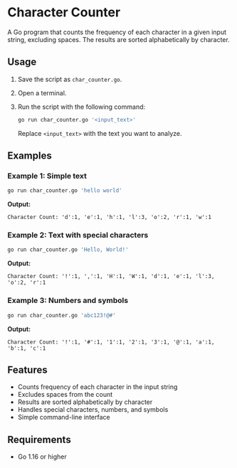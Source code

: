 # Character Counter

A Go program that counts the frequency of each character in a given input string, excluding spaces. The results are sorted alphabetically by character.

## Usage

1. Save the script as `char_counter.go`.
2. Open a terminal.
3. Run the script with the following command:

   ```bash
   go run char_counter.go '<input_text>'
   ```

   Replace `<input_text>` with the text you want to analyze.

## Examples

### Example 1: Simple text
```bash
go run char_counter.go 'hello world'
```

**Output:**
```
Character Count: 'd':1, 'e':1, 'h':1, 'l':3, 'o':2, 'r':1, 'w':1
```

### Example 2: Text with special characters
```bash
go run char_counter.go 'Hello, World!'
```

**Output:**
```
Character Count: '!':1, ',':1, 'H':1, 'W':1, 'd':1, 'e':1, 'l':3, 'o':2, 'r':1
```

### Example 3: Numbers and symbols
```bash
go run char_counter.go 'abc123!@#'
```

**Output:**
```
Character Count: '!':1, '#':1, '1':1, '2':1, '3':1, '@':1, 'a':1, 'b':1, 'c':1
```

## Features

- Counts frequency of each character in the input string
- Excludes spaces from the count
- Results are sorted alphabetically by character
- Handles special characters, numbers, and symbols
- Simple command-line interface

## Requirements

- Go 1.16 or higher 